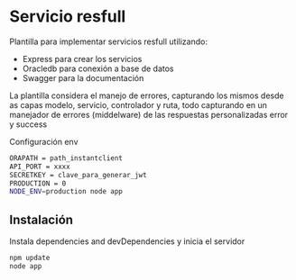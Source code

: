 # Servicio resfull
Plantilla para implementar servicios resfull utilizando: 
- Express para crear los servicios
- Oracledb para conexión a base de datos
- Swagger para la documentación

La plantilla considera el manejo de errores, capturando los mismos desde as capas modelo, servicio, controlador y ruta, todo capturando en un manejador de errores (middelware) de las respuestas personalizadas error y success 

Configuración env
```sh
ORAPATH = path_instantclient
API_PORT = xxxx
SECRETKEY = clave_para_generar_jwt
PRODUCTION = 0
NODE_ENV=production node app
```


## Instalación

Instala dependencies and devDependencies y inicia el servidor

```sh
npm update
node app
```

